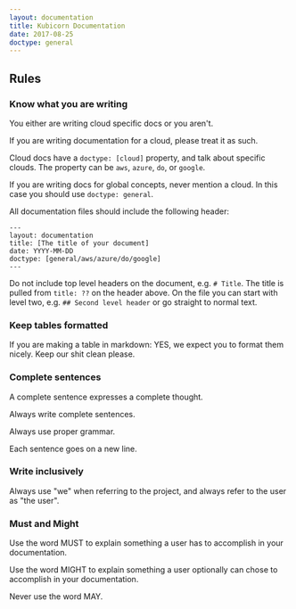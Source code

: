 ```yaml
---
layout: documentation
title: Kubicorn Documentation
date: 2017-08-25
doctype: general
---
```


## Rules

### Know what you are writing

You either are writing cloud specific docs or you aren't.

If you are writing documentation for a cloud, please treat it as such.

Cloud docs have a `doctype: [cloud]` property, and talk about specific clouds. The property can be `aws`, `azure`, `do`, or `google`.

If you are writing docs for global concepts, never mention a cloud. In this case you should use `doctype: general`.

All documentation files should include the following header:

```
---
layout: documentation
title: [The title of your document]
date: YYYY-MM-DD
doctype: [general/aws/azure/do/google]
---
```

Do not include top level headers on the document, e.g. `# Title`. The title is pulled from `title: ??` on the header above. On the file you can start with level two, e.g. `## Second level header` or go straight to normal text.

### Keep tables formatted

If you are making a table in markdown: YES, we expect you to format them nicely. Keep our shit clean please.

### Complete sentences

A complete sentence expresses a complete thought.

Always write complete sentences.

Always use proper grammar.

Each sentence goes on a new line.

### Write inclusively

Always use "we" when referring to the project, and always refer to the user as "the user".


### Must and Might

Use the word MUST to explain something a user has to accomplish in your documentation.

Use the word MIGHT to explain something a user optionally can chose to accomplish in your documentation.

Never use the word MAY.
